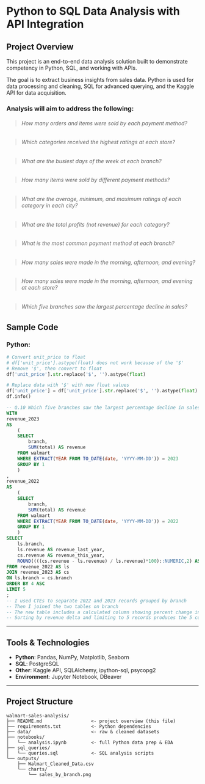 # Python to SQL Data Analysis with API Integration

## Project Overview
This project is an end-to-end data analysis solution built to demonstrate competency in Python, SQL, and working with APIs.  

The goal is to extract business insights from sales data. Python is used for data processing and cleaning, SQL for advanced querying, and the Kaggle API for data acquisition.

### Analysis will aim to address the following:

> ###### How many orders and items were sold by each payment method?  

> ###### Which categories received the highest ratings at each store?  

> ###### What are the busiest days of the week at each branch?  

> ###### How many items were sold by different payment methods?  

> ###### What are the average, minimum, and maximum ratings of each category in each city?  

> ###### What are the total profits (not revenue) for each category?  

> ###### What is the most common payment method at each branch?  

> ###### How many sales were made in the morning, afternoon, and evening?  

> ###### How many sales were made in the morning, afternoon, and evening at each store?  

> ###### Which five branches saw the largest percentage decline in sales?  


## Sample Code
### Python:
```python
# Convert unit_price to float
# df['unit_price'].astype(float) does not work because of the '$'
# Remove '$', then convert to float
df['unit_price'].str.replace('$', '').astype(float)

# Replace data with '$' with new float values
df['unit_price'] = df['unit_price'].str.replace('$', '').astype(float)
df.info()
```
```sql
-- Q.10 Which five branches saw the largest percentage decline in sales?
WITH 
revenue_2023
AS
	(
	SELECT
		branch,
		SUM(total) AS revenue
	FROM walmart
	WHERE EXTRACT(YEAR FROM TO_DATE(date, 'YYYY-MM-DD')) = 2023
	GROUP BY 1
	)
,
revenue_2022
AS
	(
	SELECT
		branch,
		SUM(total) AS revenue
	FROM walmart
	WHERE EXTRACT(YEAR FROM TO_DATE(date, 'YYYY-MM-DD')) = 2022
	GROUP BY 1
	)
SELECT 
	ls.branch,
	ls.revenue AS revenue_last_year,
	cs.revenue AS revenue_this_year,
	ROUND((((cs.revenue - ls.revenue) / ls.revenue)*100)::NUMERIC,2) AS revenue_delta_perc
FROM revenue_2022 AS ls
JOIN revenue_2023 AS cs
ON ls.branch = cs.branch
ORDER BY 4 ASC 
LIMIT 5
;
-- I used CTEs to separate 2022 and 2023 records grouped by branch
-- Then I joined the two tables on branch
-- The new table includes a calculated column showing percent change in revenue
-- Sorting by revenue delta and limiting to 5 records produces the 5 companies that experienced the largest sales decline

```


---

## Tools & Technologies
- **Python**: Pandas, NumPy, Matplotlib, Seaborn  
- **SQL**: PostgreSQL  
- **Other**: Kaggle API, SQLAlchemy, ipython-sql, psycopg2  
- **Environment**: Jupyter Notebook, DBeaver  

---

## Project Structure
```plaintext
walmart-sales-analysis/
├── README.md                  <- project overview (this file)
├── requirements.txt           <- Python dependencies
├── data/                      <- raw & cleaned datasets
├── notebooks/
│   └── analysis.ipynb         <- full Python data prep & EDA
├── sql_queries/
│   └── queries.sql            <- SQL analysis scripts
└── outputs/
    ├── Walmart_Cleaned_Data.csv
    └── charts/
        └── sales_by_branch.png
